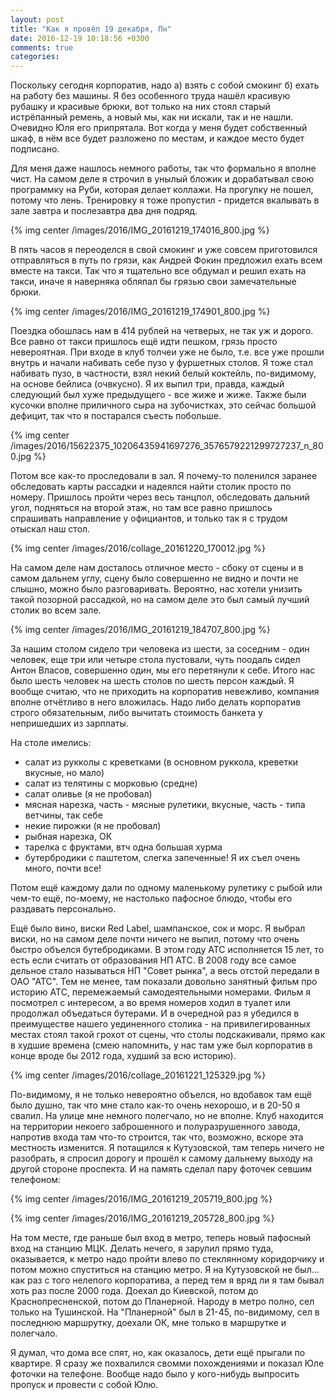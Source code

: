 ```yaml
---
layout: post
title: "Как я провёл 19 декабря, Пн"
date: 2016-12-19 10:18:56 +0300
comments: true
categories: 
---
```

Поскольку сегодня корпоратив, надо а) взять с собой смокинг б) ехать на работу без машины. Я без особенного труда нашёл красивую рубашку и красивые брюки, вот только на них стоял старый истрёпанный ремень, а новый мы, как ни искали, так и не нашли. Очевидно Юля его припрятала. Вот когда у меня будет собственный шкаф, в нём все будет разложено по местам, и каждое место будет подписано.

Для меня даже нашлось немного работы, так что формально я вполне чист. На самом деле я строчил в унылый бложик и дорабатывал свою программку на Руби, которая делает коллажи. На прогулку не пошел, потому что лень. Тренировку я тоже пропустил - придется вкалывать в зале завтра и послезавтра два дня подряд.

{% img center /images/2016/IMG_20161219_174016_800.jpg %}

В пять часов я переоделся в свой смокинг и уже совсем приготовился отправляться в путь по грязи, как Андрей Фокин предложил ехать всем вместе на такси. Так что я тщательно все обдумал и решил ехать на такси, иначе я наверняка обляпал бы грязью свои замечательные брюки. 

{% img center /images/2016/IMG_20161219_174901_800.jpg %}

Поездка обошлась нам в 414 рублей на четверых, не так уж и дорого. Все равно от такси пришлось ещё идти пешком, грязь просто невероятная. При входе в клуб толчеи уже не было, т.е. все уже прошли внутрь и начали набивать себе пузо у фуршетных столов. Я тоже стал набивать пузо, в частности, взял некий белый коктейль, по-видимому, на основе бейлиса (очвкусно). Я их выпил три, правда, каждый следующий был хуже предыдущего - все жиже и жиже. Также были кусочки вполне приличного сыра на зубочистках, это сейчас большой дефицит, так что я постарался съесть побольше.

{% img center /images/2016/15622375_10206435941697276_3576579221299727237_n_800.jpg %}

Потом все как-то проследовали в зал. Я почему-то поленился заранее обследовать карты рассадки и надеялся найти столик просто по номеру. Пришлось пройти через весь танцпол, обследовать дальний угол, подняться на второй этаж, но там все равно пришлось спрашивать направление у официантов, и только так я с трудом отыскал наш стол. 

{% img center /images/2016/collage_20161220_170012.jpg %} 

На самом деле нам досталось отличное место - сбоку от сцены и в самом дальнем углу, сцену было совершенно не видно и почти не слышно, можно было разговаривать. Вероятно, нас хотели унизить такой позорной рассадкой, но на самом деле это был самый лучший столик во всем зале.

{% img center /images/2016/IMG_20161219_184707_800.jpg %}

За нашим столом сидело три человека из шести, за соседним - один человек, еще три или четыре стола пустовали, чуть поодаль сидел Антон Власов, совершенно один, мы его перетянули к себе. Итого нас было шесть человек на шесть столов по шесть персон каждый. Я вообще считаю, что не приходить на корпоратив невежливо, компания вполне отчётливо в него вложилась. Надо либо делать корпоратив строго обязательным, либо вычитать стоимость банкета у непришедших из зарплаты.

На столе имелись: 

- салат из рукколы с креветками (в основном руккола, креветки вкусные, но мало)
- салат из телятины с морковью (средне)
- салат оливье (я не пробовал)
- мясная нарезка, часть - мясные рулетики, вкусные, часть - типа ветчины, так себе
- некие пирожки (я не пробовал)
- рыбная нарезка, ОК
- тарелка с фруктами, втч одна большая хурма 
- бутербродики с паштетом, слегка запеченные! Я их съел очень много, почти все!

Потом ещё каждому дали по одному маленькому рулетику с рыбой или чем-то ещё, по-моему, не настолько пафосное блюдо, чтобы его раздавать персонально.

Ещё было вино, виски Red Label, шампанское, сок и морс. Я выбрал виски, но на самом деле почти ничего не выпил, потому что очень быстро объелся бутебродиками. В этом году АТС исполняется 15 лет, то есть если считать от образования НП АТС. В 2008 году все самое дельное стало называться НП "Совет рынка", а весь отстой передали в ОАО "АТС". Тем не менее, там показали довольно занятный фильм про историю АТС, перемежаемый самодеятельными номерами. Фильм я посмотрел с интересом, а во время номеров ходил в туалет или продолжал объедаться бутерами. И в очередной раз я убедился в преимуществе нашего уединенного столика - на привилегированных местах стоял такой грохот от сцены, что столы подскакивали, прямо как в худшие времена (смею напомнить, у нас там уже был корпоратив в конце вроде бы 2012 года, худший за всю историю).

{% img center /images/2016/collage_20161221_125329.jpg %}

По-видимому, я не только невероятно объелся, но вдобавок там ещё было душно, так что мне стало как-то очень нехорошо, и в 20-50 я свалил. На улице мне немного полегчало, но не вполне. Клуб находится на территории некоего заброшенного и полуразрушенного завода, напротив входа там что-то строится, так что, возможно, вскоре эта местность изменится. Я потащился к Кутузовской, там теперь ничего не разобрать, я спросил дорогу и прошёл к самому дальнему выходу на другой стороне проспекта. И на память сделал пару фоточек севшим телефоном:

{% img center /images/2016/IMG_20161219_205719_800.jpg %}

{% img center /images/2016/IMG_20161219_205728_800.jpg %}

На том месте, где раньше был вход в метро, теперь новый пафосный вход на станцию МЦК. Делать нечего, я зарулил прямо туда, оказывается, к метро надо пройти влево по стеклянному коридорчику и потом можно спуститься на станцию метро. Я на Кутузовской не был... как раз с того нелепого корпоратива, а перед тем я вряд ли я там бывал хоть раз после 2000 года. Доехал до Киевской, потом до Краснопресненской, потом до Планерной. Народу в метро полно, сел только на Тушинской. На "Планерной" был в 21-45, по-видимому, сел в последнюю маршрутку, доехали ОК, мне только в маршрутке и полегчало.

Я думал, что дома все спят, но, как оказалось, дети ещё прыгали по квартире. Я сразу же похвалился свомми похождениями и показал Юле фоточки на телефоне. Вообще надо было у кого-нибудь выпросить пропуск и провести с собой Юлю.
